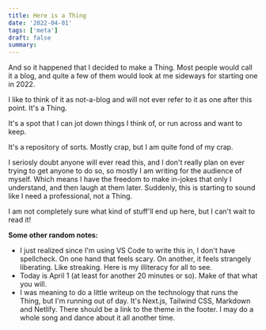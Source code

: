 ```yaml
---
title: Here is a Thing
date: '2022-04-01'
tags: ['meta']
draft: false
summary: 
---
```


And so it happened that I decided to make a Thing. Most people would call it a blog, and quite a few of them would look at me
sideways for starting one in 2022. 

I like to think of it as not-a-blog and will not ever refer to it as one after this point. It's a Thing.

It's a spot that I can jot down things I think of, or run across and want to keep.

It's a repository of sorts. Mostly crap, but I am quite fond of my crap.

I seriosly doubt anyone will ever read this, and I don't really plan on ever trying to get anyone to do so, so mostly I am writing for the audience of myself. Which means I have the freedom to make in-jokes that only I understand, and then laugh at them later. Suddenly, this is starting to sound like I need a professional, not a Thing.

I am not completely sure what kind of stuff'll end up here, but I can't wait to read it!

**Some other random notes:**
- I just realized since I'm using VS Code to write this in, I don't have spellcheck. On one hand that feels scary. On another, it feels strangely liberating. Like streaking. Here is my illiteracy for all to see.
- Today is April 1 (at least for another 20 minutes or so). Make of that what you will.
- I was meaning to do a little writeup on the technology that runs the Thing, but I'm running out of day. It's Next.js, Tailwind CSS, Markdown and Netlify. There should be a link to the theme in the footer. I may do a whole song and dance about it all another time.